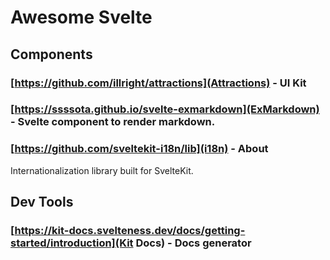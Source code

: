 # Awesome Svelte
## Components
### [https://github.com/illright/attractions](Attractions) - UI Kit
### [https://ssssota.github.io/svelte-exmarkdown](ExMarkdown) - Svelte component to render markdown.
### [https://github.com/sveltekit-i18n/lib](i18n) - About
Internationalization library built for SvelteKit.
## Dev Tools
### [https://kit-docs.svelteness.dev/docs/getting-started/introduction](Kit Docs) - Docs generator

